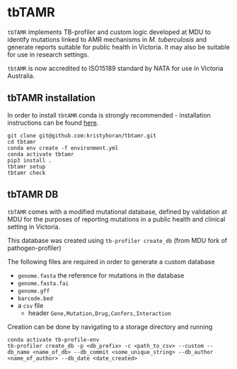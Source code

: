 # tbTAMR

`tbTAMR` implements TB-profiler and custom logic developed at MDU to identify mutations linked to AMR mechanisms in _M. tuberculosis_ and generate reports suitable for public health in Victoria. It may also be suitable for use in research settings.

`tbtAMR` is now accredited to ISO15189 standard by NATA for use in Victoria Australia. 


## tbTAMR installation

In order to install `tbtAMR` conda is strongly recommended - installation instructions can be found [here](https://docs.conda.io/projects/conda/en/latest/user-guide/install/index.html).

```
git clone git@github.com:kristyhoran/tbtamr.git
cd tbtamr
conda env create -f environment.yml
conda activate tbtamr
pip3 install .
tbtamr setup
tbtamr check
```

## tbTAMR DB

`tbTAMR` comes with a modified mutational database, defined by validation at MDU for the purposes of reporting mutations in a public health and clinical setting in Victoria.

This database was created using `tb-profiler create_db` (from MDU fork of pathogen-profiler)

The following files are required in order to generate a custom database

* `genome.fasta` the reference for mutations in the database
* `genome.fasta.fai`
* `genome.gff`
* `barcode.bed` 
* a `csv` file
    * header ```Gene,Mutation,Drug,Confers,Interaction```

Creation can be done by navigating to a storage directory and running

```
conda activate tb-profile-env
tb-profiler create_db -p <db_prefix> -c <path_to_csv> --custom --db_name <name_of_db> --db_commit <some_unique_string> --db_author <name_of_author> --db_date <date_created>
```

